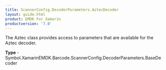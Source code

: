 ```yaml
---
title: ScannerConfig.DecoderParameters.AztecDecoder
layout: guide.html 
product: EMDK For Xamarin 
productversion: '7.0' 
---
```

The Aztec class provides access to parameters that are available for the Aztec decoder.

**Type** - Symbol.XamarinEMDK.Barcode.ScannerConfig.DecoderParameters.BaseDecoder



